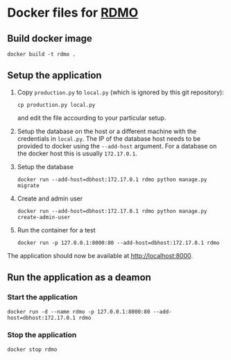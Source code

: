 Docker files for [RDMO](https://github.com/rdmorganiser/rdmo)
=============================================================

Build docker image
------------------

```
docker build -t rdmo .
```

Setup the application
---------------------

1. Copy `production.py` to `local.py` (which is ignored by this git repository):

    ```
    cp production.py local.py
    ```

    and edit the file accourding to your particular setup.

2. Setup the database on the host or a different machine with the credentials in `local.py`.
   The IP of the database host needs to be provided to docker using the `--add-host` argument. 
   For a database on the docker host this is usually `172.17.0.1`.

3. Setup the database

    ```
    docker run --add-host=dbhost:172.17.0.1 rdmo python manage.py migrate
    ```

4. Create and admin user

    ```
    docker run --add-host=dbhost:172.17.0.1 rdmo python manage.py create-admin-user
    ```

5. Run the container for a test

    ```
    docker run -p 127.0.0.1:8000:80 --add-host=dbhost:172.17.0.1 rdmo
    ```

The application should now be available at [http://localhost:8000](http://localhost:8000).


Run the application as a deamon
-------------------------------

### Start the application

```
docker run -d --name rdmo -p 127.0.0.1:8000:80 --add-host=dbhost:172.17.0.1 rdmo
```

### Stop the application

```
docker stop rdmo
```
